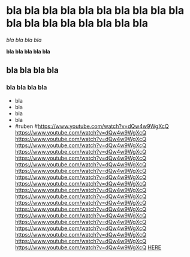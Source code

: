 # bla bla bla bla bla bla bla bla bla bla bla bla bla bla bla bla bla bla 

*bla bla bla bla*

**bla bla bla bla bla**

## bla bla bla bla 

### bla bla bla bla 

* bla 
*  bla 
* bla 
* bla 
* #ruben
#https://www.youtube.com/watch?v=dQw4w9WgXcQ
https://www.youtube.com/watch?v=dQw4w9WgXcQ
https://www.youtube.com/watch?v=dQw4w9WgXcQ
https://www.youtube.com/watch?v=dQw4w9WgXcQ
https://www.youtube.com/watch?v=dQw4w9WgXcQ
https://www.youtube.com/watch?v=dQw4w9WgXcQ
https://www.youtube.com/watch?v=dQw4w9WgXcQ
https://www.youtube.com/watch?v=dQw4w9WgXcQ
https://www.youtube.com/watch?v=dQw4w9WgXcQ
https://www.youtube.com/watch?v=dQw4w9WgXcQ
https://www.youtube.com/watch?v=dQw4w9WgXcQ
https://www.youtube.com/watch?v=dQw4w9WgXcQ
https://www.youtube.com/watch?v=dQw4w9WgXcQ
https://www.youtube.com/watch?v=dQw4w9WgXcQ
https://www.youtube.com/watch?v=dQw4w9WgXcQ
https://www.youtube.com/watch?v=dQw4w9WgXcQ
https://www.youtube.com/watch?v=dQw4w9WgXcQ
https://www.youtube.com/watch?v=dQw4w9WgXcQ
https://www.youtube.com/watch?v=dQw4w9WgXcQ
https://www.youtube.com/watch?v=dQw4w9WgXcQ
[HERE](./Carpeta1/capicua.png)
